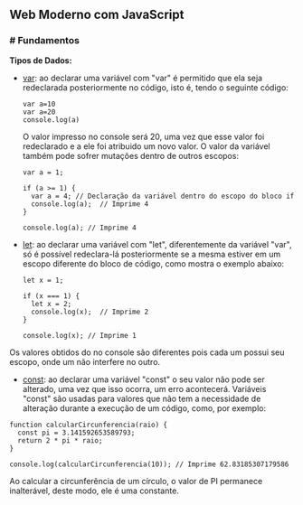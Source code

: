 ## Web Moderno com JavaScript

### # Fundamentos

**Tipos de Dados:**

 * [var](https://developer.mozilla.org/pt-BR/docs/Web/JavaScript/Reference/Statements/var): 
 ao declarar uma variável com "var" é permitido que ela seja redeclarada posteriormente no código, 
 isto é, tendo o seguinte código:
 
    ```
    var a=10
    var a=20
    console.log(a)
    ```
    
    O valor impresso no console será 20, uma vez que esse valor foi redeclarado e a ele foi atribuido um novo valor.
    O valor da variável também pode sofrer mutações dentro de outros escopos:
    
    ```
    var a = 1;
    
    if (a >= 1) {
      var a = 4; // Declaração da variável dentro do escopo do bloco if
      console.log(a);  // Imprime 4
    } 
    
    console.log(a); // Imprime 4
    ```
    
    
  * [let](https://developer.mozilla.org/pt-BR/docs/Web/JavaScript/Reference/Statements/let): 
 ao declarar uma variável com "let", diferentemente da variável "var", só é possível redeclara-lá posteriormente se a mesma estiver em um escopo diferente do bloco de código, como mostra o exemplo abaixo:
  
    ```
    let x = 1;

    if (x === 1) {
      let x = 2;
      console.log(x);  // Imprime 2
    }
    
    console.log(x); // Imprime 1
    ```
Os valores obtidos do no console são diferentes pois cada um possui seu escopo, onde um não interfere no outro.    
  
  * [const](https://developer.mozilla.org/pt-BR/docs/Web/JavaScript/Reference/Statements/const):
ao declarar uma variável "const" o seu valor não pode ser alterado, uma vez que isso ocorra, um erro acontecerá. Variáveis "const" são usadas para valores que não tem a necessidade de alteração durante a execução de um código, como, por exemplo:
  
  ```
  function calcularCircunferencia(raio) {
    const pi = 3.141592653589793;
    return 2 * pi * raio;
  }

  console.log(calcularCircunferencia(10)); // Imprime 62.83185307179586
  ```
  
  Ao calcular a circunferência de um círculo, o valor de PI permanece inalterável, deste modo, ele é uma constante.
  
